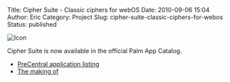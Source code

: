 Title: Cipher Suite - Classic ciphers for webOS
Date: 2010-09-06 15:04
Author: Eric
Category: Project
Slug: cipher-suite-classic-ciphers-for-webos
Status: published

![Icon]({static}/images/cipher-suite-icon.png "splashicon")

Cipher Suite is now available in the official Palm App Catalog.

- [PreCentral application
    listing](http://www.precentral.net/app-gallery/app-catalog/cipher-suite)
- [The making of]({filename}/cipher-suite-for-webos.md)

